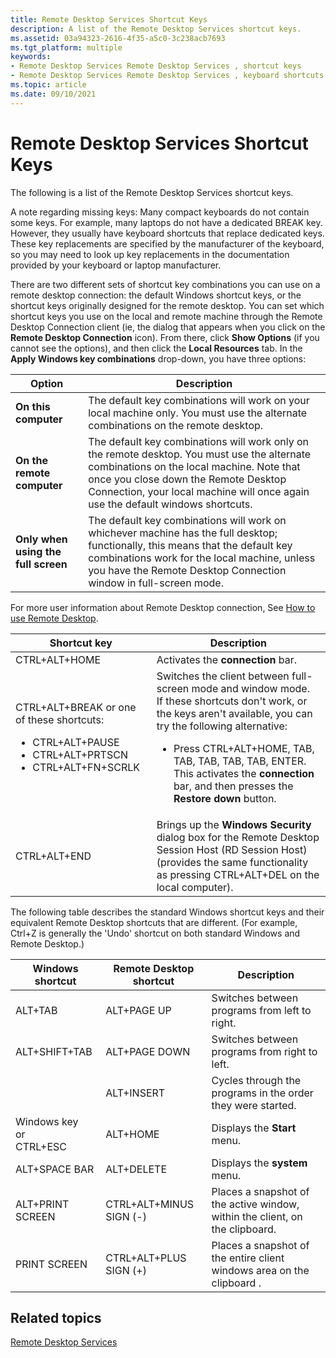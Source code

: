 ```yaml
---
title: Remote Desktop Services Shortcut Keys
description: A list of the Remote Desktop Services shortcut keys.
ms.assetid: 03a94323-2616-4f35-a5c0-3c238acb7693
ms.tgt_platform: multiple
keywords:
- Remote Desktop Services Remote Desktop Services , shortcut keys
- Remote Desktop Services Remote Desktop Services , keyboard shortcuts
ms.topic: article
ms.date: 09/10/2021
---
```


# Remote Desktop Services Shortcut Keys

The following is a list of the Remote Desktop Services shortcut keys.

A note regarding missing keys: Many compact keyboards do not contain some keys. For example, many laptops do not have a dedicated BREAK key. However, they usually have keyboard shortcuts that replace dedicated keys. These key replacements are specified by the manufacturer of the keyboard, so you may need to look up key replacements in the documentation provided by your keyboard or laptop manufacturer.

There are two different sets of shortcut key combinations you can use on a remote desktop connection: the default Windows shortcut keys, or the shortcut keys originally designed for the remote desktop. You can set which shortcut keys you use on the local and remote machine through the Remote Desktop Connection client (ie, the dialog that appears when you click on the **Remote Desktop Connection** icon). From there, click **Show Options** (if you cannot see the options), and then click the **Local Resources** tab. In the **Apply Windows key combinations** drop-down, you have three options:

| Option | Description |
|--------|-------------|
| **On this computer** | The default key combinations will work on your local machine only. You must use the alternate combinations on the remote desktop.|
| **On the remote computer** | The default key combinations will work only on the remote desktop. You must use the alternate combinations on the local machine. Note that once you close down the Remote Desktop Connection, your local machine will once again use the default windows shortcuts. |
| **Only when using the full screen** | The default key combinations will work on whichever machine has the full desktop; functionally, this means that the default key combinations work for the local machine, unless you have the Remote Desktop Connection window in full-screen mode. |

For more user information about Remote Desktop connection, See [How to use Remote Desktop](https://windows.microsoft.com/windows/remote-desktop-connection-faq#1TC=windows-8).




| Shortcut key | Description | 
|--------------|-------------|
| CTRL+ALT+HOME<br /> | Activates the <strong>connection</strong> bar.<br /> | 
| CTRL+ALT+BREAK or one of these shortcuts:<br /><ul><li>CTRL+ALT+PAUSE<br /></li><li>CTRL+ALT+PRTSCN<br /></li><li>CTRL+ALT+FN+SCRLK<br /></li></ul> | Switches the client between full-screen mode and window mode.<br /> If these shortcuts don't work, or the keys aren't available, you can try the following alternative:<br /><ul><li>Press CTRL+ALT+HOME, TAB, TAB, TAB, TAB, TAB, ENTER. This activates the <strong>connection</strong> bar, and then presses the <strong>Restore down</strong> button.<br /></li></ul> | 
| CTRL+ALT+END<br /> | Brings up the <strong>Windows Security</strong> dialog box for the Remote Desktop Session Host (RD Session Host) (provides the same functionality as pressing CTRL+ALT+DEL on the local computer).<br /> | 




 

The following table describes the standard Windows shortcut keys and their equivalent Remote Desktop shortcuts that are different. (For example, Ctrl+Z is generally the 'Undo' shortcut on both standard Windows and Remote Desktop.)



| Windows shortcut                                         | Remote Desktop shortcut            | Description                                                                             |
|----------------------------------------------------------|------------------------------------|-----------------------------------------------------------------------------------------|
| ALT+TAB<br/>                                       | ALT+PAGE UP<br/>             | Switches between programs from left to right.<br/>                                |
| ALT+SHIFT+TAB<br/>                                 | ALT+PAGE DOWN<br/>           | Switches between programs from right to left.<br/>                                |
|                                                          | ALT+INSERT<br/>              | Cycles through the programs in the order they were started.<br/>                  |
| Windows key<br/> or<br/> CTRL+ESC<br/> | ALT+HOME<br/>                | Displays the **Start** menu.<br/>                                                 |
| ALT+SPACE BAR<br/>                                 | ALT+DELETE<br/>              | Displays the **system** menu.<br/>                                                |
| ALT+PRINT SCREEN<br/>                              | CTRL+ALT+MINUS SIGN (-)<br/> | Places a snapshot of the active window, within the client, on the clipboard.<br/> |
| PRINT SCREEN<br/>                                  | CTRL+ALT+PLUS SIGN (+)<br/>  | Places a snapshot of the entire client windows area on the clipboard .<br/>       |



 

## Related topics

<dl> <dt>

[Remote Desktop Services](terminal-services-portal.md)
</dt> </dl>

 

 





